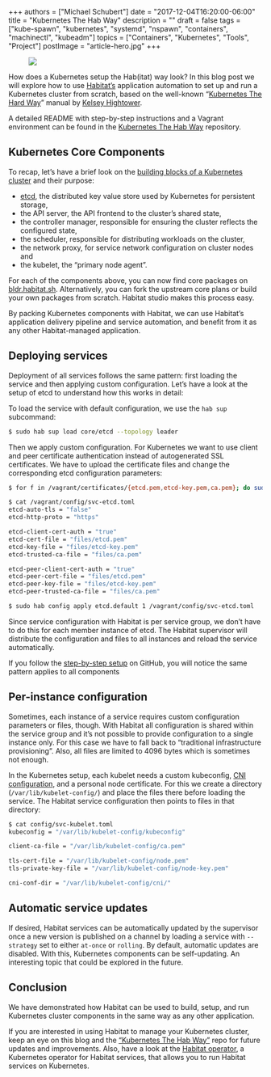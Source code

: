 +++
authors = ["Michael Schubert"]
date = "2017-12-04T16:20:00-06:00"
title = "Kubernetes The Hab Way"
description = ""
draft = false
tags = ["kube-spawn", "kubernetes", "systemd", "nspawn", "containers", "machinectl", "kubeadm"]
topics = ["Containers", "Kubernetes", "Tools", "Project"]
postImage =  "article-hero.jpg"
+++

<figure class="img-fluid">
	<img src="/media/kubernetes-the-hab-way.png" class="img-fluid">
</figure>

How does a Kubernetes setup the Hab(itat) way look? In this blog post we will explore how to use [Habitat’s](https://www.habitat.sh) application automation to set up and run a Kubernetes cluster from scratch, based on the well-known “[Kubernetes The Hard Way](https://github.com/kelseyhightower/kubernetes-the-hard-way)” manual by [Kelsey Hightower](https://github.com/kelseyhightower).

A detailed README with step-by-step instructions and a Vagrant environment can be found in the [Kubernetes The Hab Way](https://github.com/kinvolk/kubernetes-the-hab-way) repository.

## Kubernetes Core Components

To recap, let’s have a brief look on the [building blocks of a Kubernetes cluster](https://kubernetes.io/docs/concepts/overview/components/) and their purpose:

* [etcd](https://github.com/coreos/etcd), the distributed key value store used by Kubernetes for persistent storage,
* the API server, the API frontend to the cluster’s shared state,
* the controller manager, responsible for ensuring the cluster reflects the configured state,
* the scheduler, responsible for distributing workloads on the cluster,
* the network proxy, for service network configuration on cluster nodes and
* the kubelet, the “primary node agent”.

For each of the components above, you can now find core packages on [bldr.habitat.sh](https://bldr.habitat.sh). Alternatively, you can fork the upstream core plans or build your own packages from scratch. Habitat studio makes this process easy.

By packing Kubernetes components with Habitat, we can use Habitat’s application delivery pipeline and service automation, and benefit from it as any other Habitat-managed application.

## Deploying services

Deployment of all services follows the same pattern: first loading the service and then applying custom configuration. Let’s have a look at the setup of etcd to understand how this works in detail:

To load the service with default configuration, we use the `hab sup` subcommand:

```bash
$ sudo hab sup load core/etcd --topology leader
```

Then we apply custom configuration. For Kubernetes we want to use client and peer certificate authentication instead of autogenerated SSL certificates. We have to upload the certificate files and change the corresponding etcd configuration parameters:

```bash
$ for f in /vagrant/certificates/{etcd.pem,etcd-key.pem,ca.pem}; do sudo hab file upload etcd.default 1 "${f}"; done

$ cat /vagrant/config/svc-etcd.toml
etcd-auto-tls = "false"
etcd-http-proto = "https"

etcd-client-cert-auth = "true"
etcd-cert-file = "files/etcd.pem"
etcd-key-file = "files/etcd-key.pem"
etcd-trusted-ca-file = "files/ca.pem"

etcd-peer-client-cert-auth = "true"
etcd-peer-cert-file = "files/etcd.pem"
etcd-peer-key-file = "files/etcd-key.pem"
etcd-peer-trusted-ca-file = "files/ca.pem"

$ sudo hab config apply etcd.default 1 /vagrant/config/svc-etcd.toml
```

Since service configuration with Habitat is per service group, we don’t have to do this for each member instance of etcd. The Habitat supervisor will distribute the configuration and files to all instances and reload the service automatically.

If you follow the [step-by-step setup](https://github.com/kinvolk/kubernetes-the-hab-way#step-by-step-setup) on GitHub, you will notice the same pattern applies to all components

## Per-instance configuration

Sometimes, each instance of a service requires custom configuration parameters or files, though. With Habitat all configuration is shared within the service group and it’s not possible to provide configuration to a single instance only. For this case we have to fall back to “traditional infrastructure provisioning”. Also, all files are limited to 4096 bytes which is sometimes not enough.

In the Kubernetes setup, each kubelet needs a custom kubeconfig, [CNI configuration](https://github.com/containernetworking/cni), and a personal node certificate. For this we create a directory (`/var/lib/kubelet-config/`) and place the files there before loading the service. The Habitat service configuration then points to files in that directory:

```bash
$ cat config/svc-kubelet.toml
kubeconfig = "/var/lib/kubelet-config/kubeconfig"

client-ca-file = "/var/lib/kubelet-config/ca.pem"

tls-cert-file = "/var/lib/kubelet-config/node.pem"
tls-private-key-file = "/var/lib/kubelet-config/node-key.pem"

cni-conf-dir = "/var/lib/kubelet-config/cni/"
```

## Automatic service updates

If desired, Habitat services can be automatically updated by the supervisor once a new version is published on a channel by loading a service with `--strategy` set to either `at-once` or `rolling`. By default, automatic updates are disabled. With this, Kubernetes components can be self-updating. An interesting topic that could be explored in the future.

## Conclusion

We have demonstrated how Habitat can be used to build, setup, and run Kubernetes cluster components in the same way as any other application.

If you are interested in using Habitat to manage your Kubernetes cluster, keep an eye on this blog and the [“Kubernetes The Hab Way”](https://github.com/kinvolk/kubernetes-the-hab-way) repo for future updates and improvements. Also, have a look at the [Habitat operator](https://github.com/kinvolk/habitat-operator), a Kubernetes operator for Habitat services, that allows you to run Habitat services on Kubernetes.
